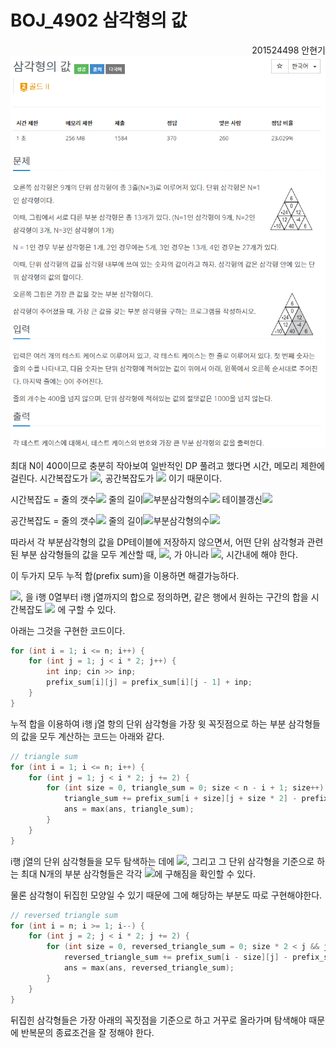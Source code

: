 # BOJ_4902 삼각형의 값

<div style="text-align: right"> 201524498 안현기 </div>

<img src="https://github.com/PNU-PULSE/2021-Fall/blob/main/Prefix_Sum/BOJ_4902/1.png"/>

최대 N이 400이므로 충분히 작아보여 일반적인 DP 풀려고 했다면 시간, 메모리 제한에 걸린다. 시간복잡도가 <img src="https://render.githubusercontent.com/render/math?math=$O(N^4)$">,
 공간복잡도가 <img src="https://render.githubusercontent.com/render/math?math=$O(N^3)$"> 이기 때문이다.

시간복잡도 = 줄의 갯수<img src="https://render.githubusercontent.com/render/math?math=row(N)\times"> 줄의 길이<img src="https://render.githubusercontent.com/render/math?math=column(2N)\times">부분삼각형의수<img src="https://render.githubusercontent.com/render/math?math=(N)\times"> 테이블갱신<img src="https://render.githubusercontent.com/render/math?math=(N)">


공간복잡도 = 줄의 갯수<img src="https://render.githubusercontent.com/render/math?math=row(N)\times"> 줄의 길이<img src="https://render.githubusercontent.com/render/math?math=column(2N)\times">부분삼각형의수<img src="https://render.githubusercontent.com/render/math?math=(N)">

따라서 각 부분삼각형의 값을 DP테이블에 저장하지 않으면서,  어떤 단위 삼각형과 관련된 부분 삼각형들의 값을 모두 계산할 때, <img src="https://render.githubusercontent.com/render/math?math=$O(N^2)$">, 가 아니라 <img src="https://render.githubusercontent.com/render/math?math=$O(N)$">, 시간내에 해야 한다.

이 두가지 모두 누적 합(prefix sum)을 이용하면 해결가능하다.

<img src="https://render.githubusercontent.com/render/math?math=prefix\_sum[i][j]">, 을 i행 0열부터 i행 j열까지의 합으로 정의하면, 같은 행에서 원하는 구간의 합을 시간복잡도 <img src="https://render.githubusercontent.com/render/math?math=$O(1)$"> 에 구할 수 있다.

아래는 그것을 구현한 코드이다.

```C++
for (int i = 1; i <= n; i++) {
    for (int j = 1; j < i * 2; j++) {
        int inp; cin >> inp;
        prefix_sum[i][j] = prefix_sum[i][j - 1] + inp;
    }
}
```



누적 합을 이용하여 i행 j열 항의 단위 삼각형을 가장 윗 꼭짓점으로 하는 부분 삼각형들의 값을 모두 계산하는 코드는 아래와 같다.

```C++
// triangle sum
for (int i = 1; i <= n; i++) {
    for (int j = 1; j < i * 2; j += 2) {
        for (int size = 0, triangle_sum = 0; size < n - i + 1; size++) {
            triangle_sum += prefix_sum[i + size][j + size * 2] - prefix_sum[i + size][j - 1];
            ans = max(ans, triangle_sum);
        }
    }
}
```

i행 j열의 단위 삼각형들을 모두 탐색하는 데에 <img src="https://render.githubusercontent.com/render/math?math=$O(N^2)$">, 그리고 그 단위 삼각형을 기준으로 하는 최대 N개의 부분 삼각형들은 각각 <img src="https://render.githubusercontent.com/render/math?math=$O(1)$">에 구해짐을 확인할 수 있다.



물론 삼각형이 뒤집힌 모양일 수 있기 때문에 그에 해당하는 부분도 따로 구현해야한다.

```C++
// reversed triangle sum
for (int i = n; i >= 1; i--) {
    for (int j = 2; j < i * 2; j += 2) {
        for (int size = 0, reversed_triangle_sum = 0; size * 2 < j && j < (i - size) * 2; size++) {
            reversed_triangle_sum += prefix_sum[i - size][j] - prefix_sum[i - size][j - size * 2 - 1];
            ans = max(ans, reversed_triangle_sum);
        }
    }
}
```

뒤집힌 삼각형들은 가장 아래의 꼭짓점을 기준으로 하고 거꾸로 올라가며 탐색해야 때문에 반복문의 종료조건을 잘 정해야 한다.

